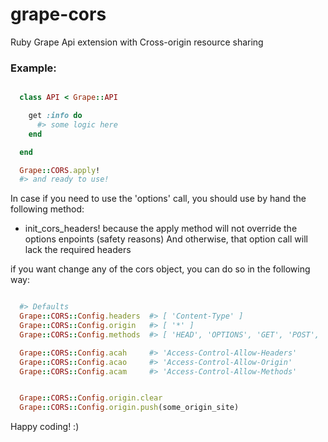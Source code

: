 grape-cors
==========

Ruby Grape Api extension with Cross-origin resource sharing

### Example:

```ruby

  class API < Grape::API

    get :info do
      #> some logic here
    end

  end

  Grape::CORS.apply!
  #> and ready to use!

```

In case if you need to use the 'options' call, you should use by hand the following method:
* init_cors_headers!
because the apply method will not override the options enpoints (safety reasons)
And otherwise, that option call will lack the required headers

if you want change any of the cors object, you can do so in the following way:

```ruby

  #> Defaults
  Grape::CORS::Config.headers  #> [ 'Content-Type' ]
  Grape::CORS::Config.origin   #> [ '*' ]
  Grape::CORS::Config.methods  #> [ 'HEAD', 'OPTIONS', 'GET', 'POST', 'PUT', 'DELETE' ]

  Grape::CORS::Config.acah     #> 'Access-Control-Allow-Headers'
  Grape::CORS::Config.acao     #> 'Access-Control-Allow-Origin'
  Grape::CORS::Config.acam     #> 'Access-Control-Allow-Methods'

```

```ruby

  Grape::CORS::Config.origin.clear
  Grape::CORS::Config.origin.push(some_origin_site)

```

Happy coding! :)